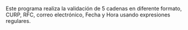 Este programa realiza la validación de 5 cadenas en diferente formato, CURP, RFC, correo electrónico, Fecha y Hora usando expresiones regulares.
